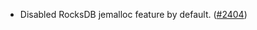 - Disabled RocksDB jemalloc feature by default.
  ([\#2404](https://github.com/anoma/namada/pull/2404))